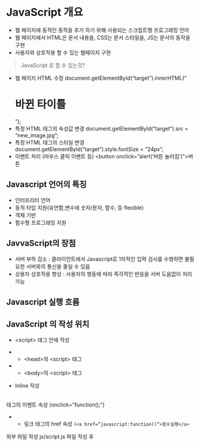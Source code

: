 # JavaScript 개요

- 웹 페이지에 동적인 동작을 추가 하기 위해 사용되는 스크립트형 프로그래밍 언어
- 웹 페이지에서 HTML은 문서 내용을, CSS는 문서 스타일을, JS는 문서의 동작을 구현
- 사용자와 상호작용 할 수 있는 웹페이지 구현



> JavaScript 로 할 수 있는것?
- 웹 페이지 HTML 수정
document.getElementById(“target”).innerHTML(“<h1>바뀐 타이틀</h1>”);
- 특정 HTML 태그의 속성값 변경
document.getElementById(“target”).src = “new_image.jpg”;
- 특정 HTML 태그의 스타일 변경
document.getElementById(“target”).style.fontSize = “24px”;
- 이벤트 처리 (마우스 클릭 이벤트 등)
<button onclick=”alert(‘버튼 눌러짐’)”>버튼</button>


## Javascript 언어의 특징
- 인터프리터 언어
- 동적 타입 지원(유연함,변수에 숫자/문자, 함수, 등 flexible)
- 객체 기반
- 함수형 프로그래밍 지원

## JavvaScript의 장점
- 서버 부하 감소 : 클라이언트에서 Javascript로 1차적인 입력 검사를 수행하면 불필요한 서버와의 통신을 줄일 수 있음
- 상용자 상호작용 향상 : 사용자의 행동에 따라 즉각적인 반응을 서버 도움없이 처리 가능

## Javascript 실행 흐름

## JavaScript 의 작성 위치
- &lt;script&gt; 태그 안에 작성
- - &lt;head&gt;의 &lt;script&gt; 태그
- - &lt;body&gt;의 &lt;script&gt; 태그

- Inline 작성
<br>
태그의 이벤트 속성 (onclick=”function();”)

- - 링크 태그의 href 속성
```(<a href=”javascript:function()”>함수실행</a>```

외부 파일 작성
 js/script.js 파일 작성 후 
 <script src=”js/script.js> 로 문서에 포함

